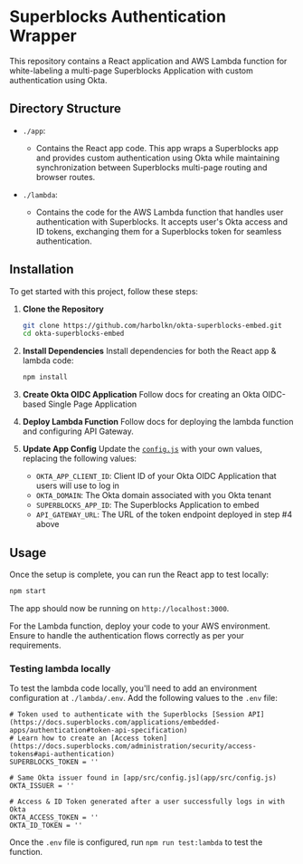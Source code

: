 
# Superblocks Authentication Wrapper

This repository contains a React application and AWS Lambda function for white-labeling a multi-page Superblocks Application with custom authentication using Okta.

## Directory Structure

- `./app`: 
  - Contains the React app code. This app wraps a Superblocks app and provides custom authentication using Okta while maintaining synchronization between Superblocks multi-page routing and browser routes.

- `./lambda`: 
  - Contains the code for the AWS Lambda function that handles user authentication with Superblocks. It accepts user's Okta access and ID tokens, exchanging them for a Superblocks token for seamless authentication.

## Installation

To get started with this project, follow these steps:

1. **Clone the Repository**
   ```bash
   git clone https://github.com/harbolkn/okta-superblocks-embed.git
   cd okta-superblocks-embed
   ```

2. **Install Dependencies**
   Install dependencies for both the React app & lambda code:
   ```bash
   npm install
   ```

3. **Create Okta OIDC Application**
   Follow docs for creating an Okta OIDC-based Single Page Application

4. **Deploy Lambda Function**
   Follow docs for deploying the lambda function and configuring API Gateway.

5. **Update App Config**
   Update the [`config.js`](app/src/config.js) with your own values, replacing the following values:
   
   - `OKTA_APP_CLIENT_ID`: Client ID of your Okta OIDC Application that users will use to log in
   - `OKTA_DOMAIN`: The Okta domain associated with you Okta tenant
   - `SUPERBLOCKS_APP_ID`: The Superblocks Application to embed
   - `API_GATEWAY_URL`: The URL of the token endpoint deployed in step #4 above


## Usage
Once the setup is complete, you can run the React app to test locally:

```bash
npm start
```

The app should now be running on `http://localhost:3000`. 

For the Lambda function, deploy your code to your AWS environment. Ensure to handle the authentication flows correctly as per your requirements.

### Testing lambda locally
To test the lambda code locally, you'll need to add an environment configuration at `./lambda/.env`. Add the following values to the `.env` file:

```
# Token used to authenticate with the Superblocks [Session API](https://docs.superblocks.com/applications/embedded-apps/authentication#token-api-specification)
# Learn how to create an [Access token](https://docs.superblocks.com/administration/security/access-tokens#api-authentication)
SUPERBLOCKS_TOKEN = ''  

# Same Okta issuer found in [app/src/config.js](app/src/config.js)
OKTA_ISSUER = ''  

# Access & ID Token generated after a user successfully logs in with Okta
OKTA_ACCESS_TOKEN = ''  
OKTA_ID_TOKEN = ''  
```

Once the `.env` file is configured, run `npm run test:lambda` to test the function.